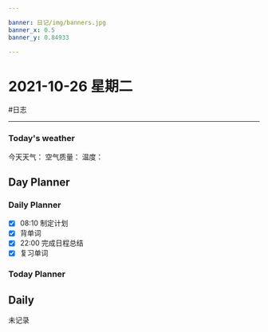 ```yaml
---

banner: 日记/img/banners.jpg
banner_x: 0.5
banner_y: 0.84933

---
```

# 2021-10-26 星期二
#日志 

---

### Today's weather
今天天气：
空气质量：
温度：
## Day Planner

### Daily Planner
- [x] 08:10 制定计划
- [x] 背单词
- [x] 22:00 完成日程总结
- [x] 复习单词

### Today Planner

## Daily

未记录
